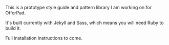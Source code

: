 This is a prototype style guide and pattern library I am working on for OfferPad.

It's built currently with Jekyll and Sass, which means you will need Ruby to build it.

Full installation instructions to come.
